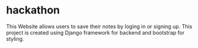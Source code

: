 # hackathon
This Website allows users to save their notes by loging in or signing up.
This project is created using Django framework for backend and bootstrap for styling.
